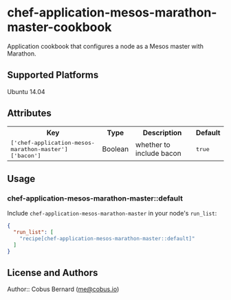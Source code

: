 # chef-application-mesos-marathon-master-cookbook

Application cookbook that configures a node as a Mesos master with Marathon.

## Supported Platforms

Ubuntu 14.04

## Attributes

<table>
  <tr>
    <th>Key</th>
    <th>Type</th>
    <th>Description</th>
    <th>Default</th>
  </tr>
  <tr>
    <td><tt>['chef-application-mesos-marathon-master']['bacon']</tt></td>
    <td>Boolean</td>
    <td>whether to include bacon</td>
    <td><tt>true</tt></td>
  </tr>
</table>

## Usage

### chef-application-mesos-marathon-master::default

Include `chef-application-mesos-marathon-master` in your node's `run_list`:

```json
{
  "run_list": [
    "recipe[chef-application-mesos-marathon-master::default]"
  ]
}
```

## License and Authors

Author:: Cobus Bernard (<me@cobus.io>)
